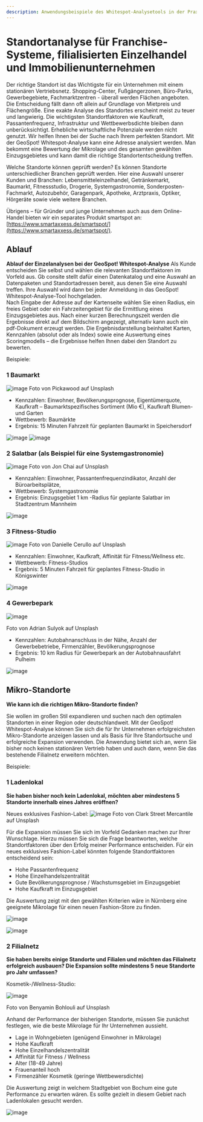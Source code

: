 ```yaml
---
description: Anwendungsbeispiele des Whitespot-Analysetools in der Praxis
---
```

# Standortanalyse für Franchise-Systeme, filialisierten Einzelhandel und Immobilienunternehmen

Der richtige Standort ist das Wichtigste für ein Unternehmen mit einem stationären Vertriebsnetz.
Shopping-Center, Fußgängerzonen, Büro-Parks, Gewerbegebiete, Fachmarktzentren - überall werden Flächen angeboten. Die Entscheidung fällt dann oft allein auf Grundlage von Mietpreis und Flächengröße. Eine exakte Analyse des Standortes erscheint meist zu teuer und langwierig. Die wichtigsten Standortfaktoren wie Kaufkraft, Passantenfrequenz, Infrastruktur und Wettbewerbsdichte bleiben dann unberücksichtigt. Erhebliche wirtschaftliche Potenziale werden nicht genutzt.
Wir helfen Ihnen bei der Suche nach Ihrem perfekten Standort. Mit der GeoSpot! Whitespot-Analyse kann eine Adresse analysiert werden. Man bekommt eine Bewertung der Mikrolage und des gesamten gewählten Einzugsgebietes und kann damit die richtige Standortentscheidung treffen. 

Welche Standorte können geprüft werden?
Es können Standorte unterschiedlicher Branchen geprüft werden. Hier eine Auswahl unserer Kunden und Branchen: Lebensmitteleinzelhandel, Getränkemarkt, Baumarkt, Fitnessstudio, Drogerie, Systemgastronomie, Sonderposten-Fachmarkt, Autozubehör, Garagenpark, Apotheke, Arztpraxis, Optiker, Hörgeräte sowie viele weitere Branchen. 

Übrigens – für Gründer und junge Unternehmen auch aus dem Online-Handel bieten wir ein separates Produkt smartspot an: [https://www.smartaxxess.de/smartspot/](https://www.smartaxxess.de/smartspot/).

## Ablauf 
**Ablauf der Einzelanalysen bei der GeoSpot! Whitespot-Analyse**
Als Kunde entscheiden Sie selbst und wählen die relevanten Standortfaktoren im Vorfeld aus. Gb consite stellt dafür einen Datenkatalog und eine Auswahl an Datenpaketen und Standortadressen bereit, aus denen Sie eine Auswahl treffen. Ihre Auswahl wird dann bei jeder Anmeldung in das GeoSpot! Whitespot-Analyse-Tool hochgeladen.  
Nach Eingabe der Adresse auf der Kartenseite wählen Sie einen Radius, ein freies Gebiet oder ein Fahrzeitengebiet für die Ermittlung eines Einzugsgebietes aus.
Nach einer kurzen Berechnungszeit werden die Ergebnisse direkt auf dem Bildschirm angezeigt, alternativ kann auch ein pdf-Dokument erzeugt werden.
Die Ergebnisdarstellung beinhaltet Karten, Kennzahlen (absolut oder als Index) sowie eine Auswertung eines Scoringmodells – die Ergebnisse helfen Ihnen dabei den Standort zu bewerten. 

Beispiele:

### 1 Baumarkt 
![image](https://github.com/gbconsite/GeoSpot/assets/47481567/5a6a3359-e59a-4d90-bdec-ead3d55189ec)
Foto von Pickawood auf Unsplash

- Kennzahlen: Einwohner, Bevölkerungsprognose, Eigentümerquote, Kaufkraft – Baumarktspezifisches Sortiment (Mio €), Kaufkraft Blumen- und Garten
- Wettbewerb: Baumärkte
- Ergebnis: 15 Minuten Fahrzeit für geplanten Baumarkt in Speichersdorf

![image](https://github.com/gbconsite/GeoSpot/assets/47481567/19085fd8-8318-4780-b17e-a069d24dc495)
![image](https://github.com/gbconsite/GeoSpot/assets/47481567/de92c7a9-260a-411d-b259-d9057d6dbc2f)


### 2 Salatbar (als Beispiel für eine Systemgastronomie)

![image](https://github.com/gbconsite/GeoSpot/assets/47481567/c01e28f3-c7b4-47d0-b98d-9365e02cf73c)
Foto von Jon Chai auf Unsplash

- Kennzahlen: Einwohner, Passantenfrequenzindikator, Anzahl der Büroarbeitsplätze, 
- Wettbewerb: Systemgastronomie
- Ergebnis: Einzugsgebiet 1 km -Radius für geplante Salatbar im Stadtzentrum Mannheim

![image](https://github.com/gbconsite/GeoSpot/assets/47481567/b3d711b4-84b5-4ee4-b91e-1d7cf30be679)

### 3 Fitness-Studio
![image](https://github.com/gbconsite/GeoSpot/assets/47481567/1ba65549-be14-4586-9d60-68de2187a5e0)
Foto von Danielle Cerullo auf Unsplash

- Kennzahlen: Einwohner, Kaufkraft, Affinität für Fitness/Wellness etc.
- Wettbewerb: Fitness-Studios
- Ergebnis: 5 Minuten Fahrzeit für geplantes Fitness-Studio in Königswinter

![image](https://github.com/gbconsite/GeoSpot/assets/47481567/6f661460-1759-45cf-b5ee-8e443362e99e)

### 4 Gewerbepark
![image](https://github.com/gbconsite/GeoSpot/assets/47481567/543d034c-43db-4107-beaa-72ca4e61260e)

Foto von Adrian Sulyok auf Unsplash

- Kennzahlen: Autobahnanschluss in der Nähe, Anzahl der Gewerbebetriebe, Firmenzähler, Bevölkerungsprognose
- Ergebnis: 10 km Radius für Gewerbepark an der Autobahnausfahrt Pulheim

![image](https://github.com/gbconsite/GeoSpot/assets/47481567/26c9f122-c98d-49d8-8a89-7337c316ce4d)

## Mikro-Standorte
**Wie kann ich die richtigen Mikro-Standorte finden?**

Sie wollen im großen Stil expandieren und suchen nach den optimalen Standorten in einer Region oder deutschlandweit. 
Mit der GeoSpot! Whitespot-Analyse können Sie sich die für Ihr Unternehmen erfolgreichsten Mikro-Standorte anzeigen lassen und als Basis für Ihre Standortsuche und erfolgreiche Expansion verwenden. 
Die Anwendung bietet sich an, wenn Sie bisher noch keinen stationären Vertrieb haben und auch dann, wenn Sie das bestehende Filialnetz erweitern möchten. 

Beispiele:

### 1 Ladenlokal
**Sie haben bisher noch kein Ladenlokal, möchten aber mindestens 5 Standorte innerhalb eines Jahres eröffnen?** 

Neues exklusives Fashion-Label:
![image](https://github.com/gbconsite/GeoSpot/assets/47481567/8f86c34f-e63b-48cd-ac54-67e0fed4e09f)
Foto von Clark Street Mercantile auf Unsplash

Für die Expansion müssen Sie sich im Vorfeld Gedanken machen zur Ihrer Wunschlage. Hierzu müssen Sie sich die Frage beantworten, welche Standortfaktoren über den Erfolg meiner Performance entscheiden. 
Für ein neues exklusives Fashion-Label könnten folgende Standortfaktoren entscheidend sein:

-	Hohe Passantenfrequenz
-	Hohe Einzelhandelszentralität
-	Gute Bevölkerungsprognose / Wachstumsgebiet im Einzugsgebiet
-	Hohe Kaufkraft im Einzugsgebiet

Die Auswertung zeigt mit den gewählten Kriterien wäre in Nürnberg eine geeignete Mikrolage für einen neuen Fashion-Store zu finden.

![image](https://github.com/gbconsite/GeoSpot/assets/47481567/3c31c036-2a3f-4456-99bc-96818445574b)

![image](https://github.com/gbconsite/GeoSpot/assets/47481567/25a50d92-8686-41dd-8896-75a28f057373)

### 2 Filialnetz
**Sie haben bereits einige Standorte und Filialen und möchten das Filialnetz erfolgreich ausbauen? Die Expansion sollte mindestens 5 neue Standorte pro Jahr umfassen?**

Kosmetik-/Wellness-Studio:

![image](https://github.com/gbconsite/GeoSpot/assets/47481567/5be2d6dd-6454-4c4e-97a5-a9fa3b0a7939)

Foto von Benyamin Bohlouli auf Unsplash


Anhand der Performance der bisherigen Standorte, müssen Sie zunächst festlegen, wie die beste Mikrolage für Ihr Unternehmen aussieht. 

-	Lage in Wohngebieten (genügend Einwohner in Mikrolage)
-	Hohe Kaufkraft
-	Hohe Einzelhandelszentralität
-	Affinität für Fitness / Wellness
-	Alter (18-49 Jahre)
-	Frauenanteil hoch
-	Firmenzähler Kosmetik (geringe Wettbewersdichte)

Die Auswertung zeigt in welchem Stadtgebiet von Bochum eine gute Performance zu erwarten wären. Es sollte gezielt in diesem Gebiet nach Ladenlokalen gesucht werden.

![image](https://github.com/gbconsite/GeoSpot/assets/47481567/588e0f0a-7df3-4bf7-9163-f235a796ad99)
